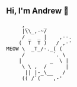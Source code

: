 ## Hi, I'm Andrew 🔭
<pre>
     ,_     _
     |\\_,-~/                     
     / _  _ |    ,--.
    (  T  T )   / ,-'
MEOW \  _T_/-._( (
     /         `. \
    |         _  \ |
     \ \ ,  /      |
      || |-_\__   /
     ((_/`(____,-'
</pre>
<!--
**andrewkorzh0/andrewkorzh0** is a ✨ _special_ ✨ repository because its `README.md` (this file) appears on your GitHub profile.

Here are some ideas to get you started:

- 🔭 I’m currently working on ...
- 🌱 I’m currently learning ...
- 👯 I’m looking to collaborate on ...
- 🤔 I’m looking for help with ...
- 💬 Ask me about ...
- 📫 How to reach me: ...
- 😄 Pronouns: ...
- ⚡ Fun fact: ...
-->
